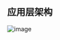 应用层架构
---------------

![image](https://cloud.githubusercontent.com/assets/4953205/8447033/29d3e810-1fe5-11e5-8165-c5b6e584b802.png)

